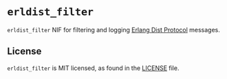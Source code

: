 # `erldist_filter`

`erldist_filter` NIF for filtering and logging [Erlang Dist Protocol](https://www.erlang.org/doc/apps/erts/erl_dist_protocol.html) messages.

## License

`erldist_filter` is MIT licensed, as found in the [LICENSE](LICENSE.md) file.
